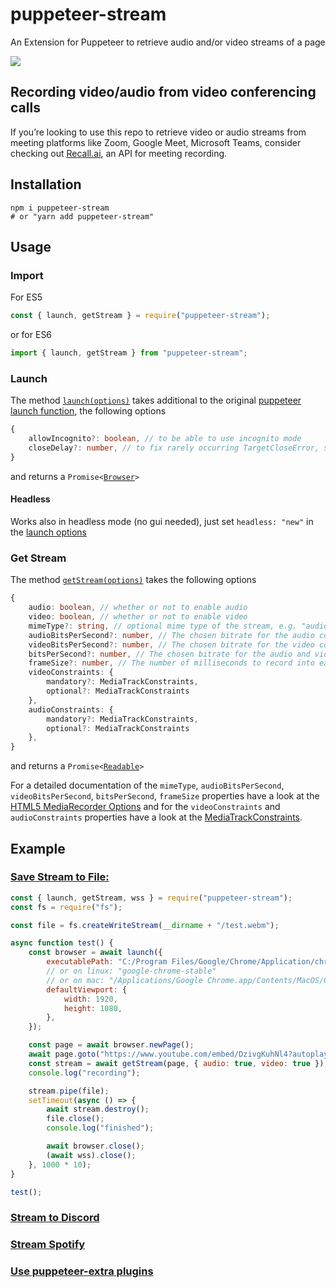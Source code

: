 # puppeteer-stream

An Extension for Puppeteer to retrieve audio and/or video streams of a page

<a href="https://www.npmjs.com/package/puppeteer-stream">
	<img src="https://img.shields.io/npm/v/puppeteer-stream">
</a>

## Recording video/audio from video conferencing calls
If you’re looking to use this repo to retrieve video or audio streams from meeting platforms like Zoom, Google Meet, Microsoft Teams, consider checking out [Recall.ai](https://www.recall.ai/?utm_source=github&utm_medium=sponsorship&utm_campaign=puppeteer-stream), an API for meeting recording.

## Installation

```
npm i puppeteer-stream
# or "yarn add puppeteer-stream"
```

## Usage

### Import

For ES5

```js
const { launch, getStream } = require("puppeteer-stream");
```

or for ES6

```js
import { launch, getStream } from "puppeteer-stream";
```

### Launch

The method [`launch(options)`](https://github.com/SamuelScheit/puppeteer-stream/blob/beb7d50dbae8069cd7e42eb17dbe99174c56e3a6/src/PuppeteerStream.ts#L46) takes additional to the original [puppeteer launch function](https://github.com/puppeteer/puppeteer/blob/puppeteer-v20.7.2/docs/api/puppeteer.puppeteernode.launch.md), the following options

```ts
{
	allowIncognito?: boolean, // to be able to use incognito mode
	closeDelay?: number, // to fix rarely occurring TargetCloseError, set and increase number (in ms)
}
```

and returns a `Promise<`[`Browser`](https://github.com/SamuelScheit/puppeteer-stream/blob/beb7d50dbae8069cd7e42eb17dbe99174c56e3a6/src/PuppeteerStream.ts#L126)`>`

#### Headless

Works also in headless mode (no gui needed), just set `headless: "new"` in the [launch options](#launch)

### Get Stream

The method [`getStream(options)`](https://github.com/SamuelScheit/puppeteer-stream/blob/beb7d50dbae8069cd7e42eb17dbe99174c56e3a6/src/PuppeteerStream.ts#L208) takes the following options

```ts
{
	audio: boolean, // whether or not to enable audio
	video: boolean, // whether or not to enable video
	mimeType?: string, // optional mime type of the stream, e.g. "audio/webm" or "video/webm"
	audioBitsPerSecond?: number, // The chosen bitrate for the audio component of the media.
	videoBitsPerSecond?: number, // The chosen bitrate for the video component of the media.
	bitsPerSecond?: number, // The chosen bitrate for the audio and video components of the media. This can be specified instead of the above two properties. If this is specified along with one or the other of the above properties, this will be used for the one that isn't specified.
	frameSize?: number, // The number of milliseconds to record into each packet.
  	videoConstraints: {
		mandatory?: MediaTrackConstraints,
		optional?: MediaTrackConstraints
	},
	audioConstraints: {
		mandatory?: MediaTrackConstraints,
		optional?: MediaTrackConstraints
	},
}
```

and returns a `Promise<`[`Readable`](https://github.com/SamuelScheit/puppeteer-stream/blob/beb7d50dbae8069cd7e42eb17dbe99174c56e3a6/src/PuppeteerStream.ts#L288)`>`

For a detailed documentation of the `mimeType`, `audioBitsPerSecond`, `videoBitsPerSecond`, `bitsPerSecond`, `frameSize` properties have a look at the [HTML5 MediaRecorder Options](https://developer.mozilla.org/en-US/docs/Web/API/MediaRecorder/MediaRecorder) and for the `videoConstraints` and `audioConstraints` properties have a look at the [MediaTrackConstraints](https://developer.mozilla.org/en-US/docs/Web/API/MediaTrackConstraints).

## Example

### [Save Stream to File:](/examples/file.js)

```js
const { launch, getStream, wss } = require("puppeteer-stream");
const fs = require("fs");

const file = fs.createWriteStream(__dirname + "/test.webm");

async function test() {
	const browser = await launch({
		executablePath: "C:/Program Files/Google/Chrome/Application/chrome.exe",
		// or on linux: "google-chrome-stable"
		// or on mac: "/Applications/Google Chrome.app/Contents/MacOS/Google Chrome"
		defaultViewport: {
			width: 1920,
			height: 1080,
		},
	});

	const page = await browser.newPage();
	await page.goto("https://www.youtube.com/embed/DzivgKuhNl4?autoplay=1");
	const stream = await getStream(page, { audio: true, video: true });
	console.log("recording");

	stream.pipe(file);
	setTimeout(async () => {
		await stream.destroy();
		file.close();
		console.log("finished");

		await browser.close();
		(await wss).close();
	}, 1000 * 10);
}

test();
```

### [Stream to Discord](/examples/discord.js)

### [Stream Spotify](https://www.npmjs.com/package/spotify-playback-sdk-node)

### [Use puppeteer-extra plugins](/examples/puppeteer-extra.js)

